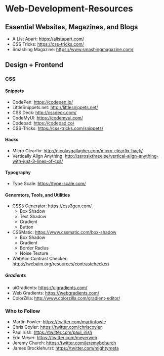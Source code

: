 # Web-Development-Resources

## Essential Websites, Magazines, and Blogs
- A List Apart: https://alistapart.com/
- CSS Tricks: https://css-tricks.com/
- Smashing Magazine: https://www.smashingmagazine.com/

## Design + Frontend

### CSS

#### Snippets

- CodePen: https://codepen.io/
- LittleSnippets.net: http://littlesnippets.net/
- CSS Deck: http://cssdeck.com/
- CodeMyUI: https://codemyui.com/
- Codepad: https://codepad.co/
- CSS-Tricks: https://css-tricks.com/snippets/

#### Hacks
- Micro Clearfix: http://nicolasgallagher.com/micro-clearfix-hack/
- Vertically Align Anything: http://zerosixthree.se/vertical-align-anything-with-just-3-lines-of-css/

#### Typography
- Type Scale: https://type-scale.com/

#### Generators, Tools, and Utilities
- CSS3 Generator: https://css3gen.com/
  - Box Shadow
  - Text Shadow
  - Gradient
  - Button
- CSSMatic: https://www.cssmatic.com/box-shadow
  - Box Shadow
  - Gradient
  - Border Radius
  - Noise Texture
- WebAim Contrast Checker: https://webaim.org/resources/contrastchecker/

##### Gradients
- uiGradients: https://uigradients.com/
- Web Gradients: https://webgradients.com/
- ColorZilla: http://www.colorzilla.com/gradient-editor/ 

### Who to Follow
- Martin Fowler: https://twitter.com/martinfowle
- Chris Coyier: https://twitter.com/chriscoyier
- Paul Irish: https://twitter.com/paul_irish
- Eric Meyer: https://twitter.com/meyerweb
- Jeremy Church: https://twitter.com/jeremybchurch
- James Brocklehurst: https://twitter.com/mightymeta
